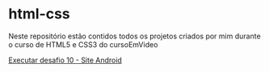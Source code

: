 # html-css
 
Neste repositório estão contidos todos os projetos criados por mim durante o curso de HTML5 e CSS3 do cursoEmVideo

<a href="https://biancamayor.github.io/html-css/desafios/010/refazendo (versão final)">Executar desafio 10  -  Site Android</a>